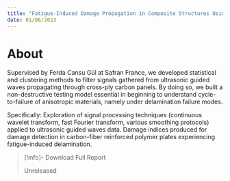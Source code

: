 ```yaml
--- 
title: "Fatigue-Induced Damage Propagation in Composite Structures Using Ultrasonic Guided Waves for Structural Health Monitoring"
date: 01/06/2023
---
```


# About
Supervised by Ferda Cansu Gül at Safran France, we developed statistical and clustering methods to filter signals gathered from ultrasonic guided waves propagating through cross-ply carbon panels. By doing so, we built a non-destructive testing model essential in beginning to understand cycle-to-failure of anisotropic materials, namely under delamination failure modes.

Specifically: Exploration of signal processing techniques (continuous wavelet transform, fast Fourier transform, various smoothing protocols) applied to ultrasonic guided waves data. Damage indices produced for damage detection in carbon-fiber reinforced polymer plates experiencing fatigue-induced delamination.

> [!info]- Download Full Report
>
> Unreleased
